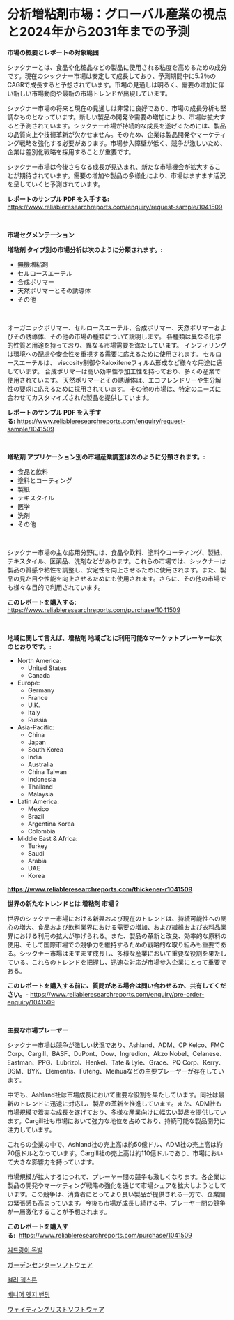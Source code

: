 <p><h1>分析増粘剤市場：グローバル産業の視点と2024年から2031年までの予測</h1></p><p><strong>市場の概要とレポートの対象範囲</strong></p>
<p><p>シックナーとは、食品や化粧品などの製品に使用される粘度を高めるための成分です。現在のシックナー市場は安定して成長しており、予測期間中に5.2％のCAGRで成長すると予想されています。市場の見通しは明るく、需要の増加に伴い新しい市場動向や最新の市場トレンドが出現しています。</p><p>シックナー市場の将来と現在の見通しは非常に良好であり、市場の成長分析も堅調なものとなっています。新しい製品の開発や需要の増加により、市場は拡大すると予測されています。シックナー市場が持続的な成長を遂げるためには、製品の品質向上や技術革新が欠かせません。そのため、企業は製品開発やマーケティング戦略を強化する必要があります。市場参入障壁が低く、競争が激しいため、企業は差別化戦略を採用することが重要です。</p><p>シックナー市場は今後さらなる成長が見込まれ、新たな市場機会が拡大することが期待されています。需要の増加や製品の多様化により、市場はますます活況を呈していくと予測されています。</p></p>
<p><strong>レポートのサンプル PDF を入手する:</strong> <a href="https://www.reliableresearchreports.com/enquiry/request-sample/1041509">https://www.reliableresearchreports.com/enquiry/request-sample/1041509</a></p>
<p>&nbsp;</p>
<p><strong>市場セグメンテーション</strong></p>
<p><strong>増粘剤 タイプ別の市場分析は次のように分類されます。:</strong></p>
<p><ul><li>無機増粘剤</li><li>セルロースエーテル</li><li>合成ポリマー</li><li>天然ポリマーとその誘導体</li><li>その他</li></ul></p>
<p>&nbsp;</p>
<p><p>オーガニックポリマー、セルロースエーテル、合成ポリマー、天然ポリマーおよびその誘導体、その他の市場の種類について説明します。 各種類は異なる化学的性質と用途を持っており、異なる市場需要を満たしています。 インフィリングは環境への配慮や安全性を重視する需要に応えるために使用されます。 セルロースエーテルは、 viscosity制御やRaloxifeneフィルム形成など様々な用途に適しています。 合成ポリマーは高い効率性や加工性を持っており、多くの産業で使用されています。 天然ポリマーとその誘導体は、エコフレンドリーや生分解性の要求に応えるために採用されています。 その他の市場は、特定のニーズに合わせてカスタマイズされた製品を提供しています。</p></p>
<p><strong>レポートのサンプル PDF を入手する:</strong>&nbsp;<a href="https://www.reliableresearchreports.com/enquiry/request-sample/1041509">https://www.reliableresearchreports.com/enquiry/request-sample/1041509</a></p>
<p>&nbsp;</p>
<p><strong> 増粘剤 アプリケーション別の市場産業調査は次のように分類されます。:</strong></p>
<p><ul><li>食品と飲料</li><li>塗料とコーティング</li><li>製紙</li><li>テキスタイル</li><li>医学</li><li>洗剤</li><li>その他</li></ul></p>
<p>&nbsp;</p>
<p><p>シックナー市場の主な応用分野には、食品や飲料、塗料やコーティング、製紙、テキスタイル、医薬品、洗剤などがあります。これらの市場では、シックナーは製品の質感や粘性を調整し、安定性を向上させるために使用されます。また、製品の見た目や性能を向上させるためにも使用されます。さらに、その他の市場でも様々な目的で利用されています。</p></p>
<p><strong>このレポートを購入する:</strong>&nbsp; <a href="https://www.reliableresearchreports.com/purchase/1041509">https://www.reliableresearchreports.com/purchase/1041509</a></p>
<p>&nbsp;</p>
<p><strong>地域に関して言えば、増粘剤 地域ごとに利用可能なマーケットプレーヤーは次のとおりです。:</strong></p>
<p><ul>
    <li>
        North America:
        <ul>
            <li>United States</li>
            <li>Canada</li>
        </ul>
    </li>
    <li>
        Europe:
        <ul>
            <li>Germany</li>
            <li>France</li>
            <li>U.K.</li>
            <li>Italy</li>
            <li>Russia</li>
        </ul>
    </li>
    <li>
        Asia-Pacific:
        <ul>
            <li>China</li>
            <li>Japan</li>
            <li>South Korea</li>
            <li>India</li>
            <li>Australia</li>
            <li>China Taiwan</li>
            <li>Indonesia</li>
            <li>Thailand</li>
            <li>Malaysia</li>
        </ul>
    </li>
    <li>
        Latin America:
        <ul>
            <li>Mexico</li>
            <li>Brazil</li>
            <li>Argentina Korea</li>
            <li>Colombia</li>
        </ul>
    </li>
    <li>
        Middle East & Africa:
        <ul>
            <li>Turkey</li>
            <li>Saudi</li>
            <li>Arabia</li>
            <li>UAE</li>
            <li>Korea</li>
        </ul>
    </li>
    </ul></p>
<p><strong><a href="https://www.reliableresearchreports.com/thickener-r1041509">https://www.reliableresearchreports.com/thickener-r1041509</a></strong>&nbsp;</p>
<p><strong>世界の新たなトレンドとは 増粘剤 市場？</strong></p>
<p><p>世界のシックナー市場における新興および現在のトレンドは、持続可能性への関心の増大、食品および飲料業界における需要の増加、および繊維および衣料品業界における利用の拡大が挙げられる。また、製品の革新と改良、効率的な原料の使用、そして国際市場での競争力を維持するための戦略的な取り組みも重要である。シックナー市場はますます成長し、多様な産業において重要な役割を果たしている。これらのトレンドを把握し、迅速な対応が市場参入企業にとって重要である。</p></p>
<p><strong>このレポートを購入する前に、質問がある場合は問い合わせるか、共有してください。</strong>- <a href="https://www.reliableresearchreports.com/enquiry/pre-order-enquiry/1041509">https://www.reliableresearchreports.com/enquiry/pre-order-enquiry/1041509</a></p>
<p>&nbsp;</p>
<p><strong>主要な市場プレーヤー</strong></p>
<p><p>シックナー市場は競争が激しい状況であり、Ashland、ADM、CP Kelco、FMC Corp、Cargill、BASF、DuPont、Dow、Ingredion、Akzo Nobel、Celanese、Eastman、PPG、Lubrizol、Henkel、Tate & Lyle、Grace、PQ Corp、Kerry、DSM、BYK、Elementis、Fufeng、Meihuaなどの主要プレーヤーが存在しています。</p><p>中でも、Ashland社は市場成長において重要な役割を果たしています。同社は最新のトレンドに迅速に対応し、製品の革新を推進しています。また、ADM社も市場規模で着実な成長を遂げており、多様な産業向けに幅広い製品を提供しています。Cargill社も市場において強力な地位を占めており、持続可能な製品開発に注力しています。</p><p>これらの企業の中で、Ashland社の売上高は約50億ドル、ADM社の売上高は約70億ドルとなっています。Cargill社の売上高は約110億ドルであり、市場において大きな影響力を持っています。</p><p>市場規模が拡大するにつれて、プレーヤー間の競争も激しくなります。各企業は製品の開発やマーケティング戦略の強化を通じて市場シェアを拡大しようとしています。この競争は、消費者にとってより良い製品が提供される一方で、企業間の緊張感も高まっています。今後も市場が成長し続ける中、プレーヤー間の競争が一層激化することが予想されます。</p></p>
<p><strong>このレポートを購入する:</strong>&nbsp;&nbsp;<a href="https://www.reliableresearchreports.com/purchase/1041509">https://www.reliableresearchreports.com/purchase/1041509</a></p>
<p><p><a href="https://medium.com/@justynwelch/%EC%95%A1%EB%8A%94-%EC%A7%80%ED%8C%A1%EC%9D%B4-%EC%8B%9C%EC%9E%A5%EC%9D%80-%EC%8B%9C%EC%9E%A5-%EC%A0%90%EC%9C%A0%EC%9C%A8-%EA%B7%9C%EB%AA%A8-%EB%B0%8F-2031%EB%85%84%EA%B9%8C%EC%A7%80-%EC%98%88%EC%83%81%EB%90%98%EB%8A%94-%EC%98%88%EC%B8%A1%EC%97%90-%EC%A4%91%EC%A0%90%EC%9D%84-%EB%91%A1%EB%8B%88%EB%8B%A4-9114aa811fef">겨드랑이 목발</a></p><p><a href="https://medium.com/@clairhane2018/%E3%82%AC%E3%83%BC%E3%83%87%E3%83%B3%E3%82%BB%E3%83%B3%E3%82%BF%E3%83%BC%E3%82%BD%E3%83%95%E3%83%88%E3%82%A6%E3%82%A7%E3%82%A2%E5%B8%82%E5%A0%B4%E3%81%AE%E3%82%B5%E3%82%A4%E3%82%BA%E3%81%AF-%E3%82%B0%E3%83%AD%E3%83%BC%E3%83%90%E3%83%AB%E7%94%A3%E6%A5%AD%E3%81%AB%E3%81%8A%E3%81%91%E3%82%8B%E6%9C%80%E9%81%A9%E3%81%AA%E3%83%9E%E3%83%BC%E3%82%B1%E3%83%86%E3%82%A3%E3%83%B3%E3%82%B0%E3%83%81%E3%83%A3%E3%83%8D%E3%83%AB%E3%82%92%E6%98%8E%E3%82%89%E3%81%8B%E3%81%AB%E3%81%99%E3%82%8B-ebcdb74df894">ガーデンセンターソフトウェア</a></p><p><a href="https://github.com/JeromeRtyau89966/Market-Research-Report-List-1/blob/main/168575426837.md">컬러 젬스톤</a></p><p><a href="https://medium.com/@agustinfeil/%EC%A1%B0%EA%B0%81-%ED%9D%AC%EB%B3%80-%EA%B0%80%EC%9E%A5-%ED%81%AC%EA%B8%B0-%EC%8B%9C%EC%9E%A5-%EC%A0%84%EB%A7%9D-%EB%B0%8F-%EC%8B%9C%EC%9E%A5-%EC%98%88%EC%B8%A1-2024%EB%85%84%EB%B6%80%ED%84%B0-2031%EB%85%84%EA%B9%8C%EC%A7%80-5b277fc9e355">베니어 엣지 밴딩</a></p><p><a href="https://medium.com/@clairhane2018/%E6%AC%A1%E3%81%AE%E3%82%BB%E3%83%B3%E3%83%86%E3%83%B3%E3%82%B9%E3%82%92%E6%97%A5%E6%9C%AC%E8%AA%9E%E3%81%AB%E7%BF%BB%E8%A8%B3%E3%81%97%E3%81%BE%E3%81%99-2024%E5%B9%B4%E3%81%8B%E3%82%892031%E5%B9%B4%E3%81%BE%E3%81%A7%E3%81%AE%E6%9C%9F%E9%96%93%E3%81%AB%E4%BA%88%E6%B8%AC%E3%81%95%E3%82%8C%E3%82%8B%E3%82%A6%E3%82%A7%E3%82%A4%E3%83%88%E3%83%AA%E3%82%B9%E3%83%88%E3%82%BD%E3%83%95%E3%83%88%E3%82%A6%E3%82%A7%E3%82%A2%E3%81%AE%E5%B8%82%E5%A0%B4%E5%8B%95%E5%90%91%E3%81%A8%E5%B8%82%E5%A0%B4%E5%88%86%E6%9E%90-760545282f54">ウェイティングリストソフトウェア</a></p></p>